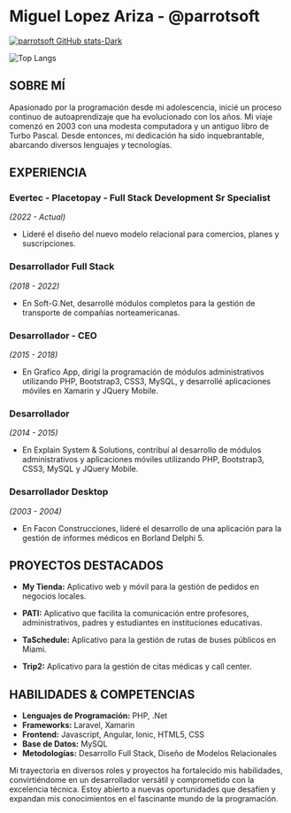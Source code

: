 # Miguel Lopez Ariza - @parrotsoft

[![parrotsoft GitHub stats-Dark](https://github-readme-stats.vercel.app/api?username=parrotsoft&show_icons=true&theme=dark#gh-dark-mode-only)](https://github.com/parrotsoft/github-readme-stats#gh-dark-mode-only)


![Top Langs](https://github-readme-stats.vercel.app/api/top-langs/?username=parrotsoft&langs_count=8)

## SOBRE MÍ

Apasionado por la programación desde mi adolescencia, inicié un proceso continuo de autoaprendizaje que ha evolucionado con los años. Mi viaje comenzó en 2003 con una modesta computadora y un antiguo libro de Turbo Pascal. Desde entonces, mi dedicación ha sido inquebrantable, abarcando diversos lenguajes y tecnologías.

## EXPERIENCIA

### Evertec - Placetopay - Full Stack Development Sr Specialist
*(2022 - Actual)*
- Lideré el diseño del nuevo modelo relacional para comercios, planes y suscripciones.

### Desarrollador Full Stack
*(2018 - 2022)*
- En Soft-G.Net, desarrollé módulos completos para la gestión de transporte de compañías norteamericanas.

### Desarrollador - CEO
*(2015 - 2018)*
- En Grafico App, dirigí la programación de módulos administrativos utilizando PHP, Bootstrap3, CSS3, MySQL, y desarrollé aplicaciones móviles en Xamarin y JQuery Mobile.

### Desarrollador
*(2014 - 2015)*
- En Explain System & Solutions, contribuí al desarrollo de módulos administrativos y aplicaciones móviles utilizando PHP, Bootstrap3, CSS3, MySQL y JQuery Mobile.

### Desarrollador Desktop
*(2003 - 2004)*
- En Facon Construcciones, lideré el desarrollo de una aplicación para la gestión de informes médicos en Borland Delphi 5.

## PROYECTOS DESTACADOS

- **My Tienda:** Aplicativo web y móvil para la gestión de pedidos en negocios locales.
  
- **PATI:** Aplicativo que facilita la comunicación entre profesores, administrativos, padres y estudiantes en instituciones educativas.
  
- **TaSchedule:** Aplicativo para la gestión de rutas de buses públicos en Miami.
  
- **Trip2:** Aplicativo para la gestión de citas médicas y call center.

## HABILIDADES & COMPETENCIAS

- **Lenguajes de Programación:** PHP, .Net
- **Frameworks:** Laravel, Xamarin
- **Frontend:** Javascript, Angular, Ionic, HTML5, CSS
- **Base de Datos:** MySQL
- **Metodologías:** Desarrollo Full Stack, Diseño de Modelos Relacionales

Mi trayectoria en diversos roles y proyectos ha fortalecido mis habilidades, convirtiéndome en un desarrollador versátil y comprometido con la excelencia técnica. Estoy abierto a nuevas oportunidades que desafíen y expandan mis conocimientos en el fascinante mundo de la programación.
